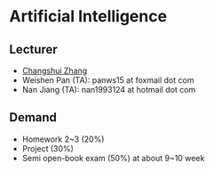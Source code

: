 # Artificial Intelligence

## Lecturer
* [Changshui Zhang](http://www.au.tsinghua.edu.cn/publish/au/1714/2011/20110323113010211834533/20110323113010211834533_.html)
* Weishen Pan (TA): panws15 at foxmail dot com
* Nan Jiang (TA): nan1993124 at hotmail dot com

## Demand
* Homework 2~3 (20%)
* Project (30%)
* Semi open-book exam (50%) at about 9~10 week